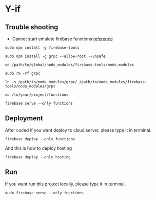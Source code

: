 # Y-if

## Trouble shooting 
- Cannot start emulate firebase functions
[reference](https://github.com/firebase/firebase-tools/issues/442)
```
sudo npm install -g firebase-tools

sudo npm install -g grpc --allow-root --unsafe

cd /path/to/global/node_modules/firebase-tools/node_modules

sudo rm -rf grpc

ln -s /path/to/node_modules/grpc/ /path/to/node_modules/firebase-tools/node_modules/grpc

cd /to/your/project/functions

firebase serve --only functions
```

## Deployment

After coded if you want deploy to cloud server, please type it in terminal.
```
firebase deploy --only functions
```

And this is how to deploy hosting
```
firebase deploy --only hosting
```

## Run

If you want run this project locally, please type it in terminal.
```
sudo firebase serve --only functions
```